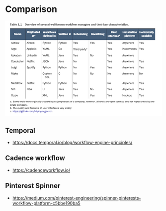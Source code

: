 # Comparison

![](../.gitbook/assets/workflow_comparison.png)

## Temporal
* https://docs.temporal.io/blog/workflow-engine-principles/

## Cadence workflow
* https://cadenceworkflow.io/

## Pinterest Spinner
* https://medium.com/pinterest-engineering/spinner-pinterests-workflow-platform-c5bbe190ba5